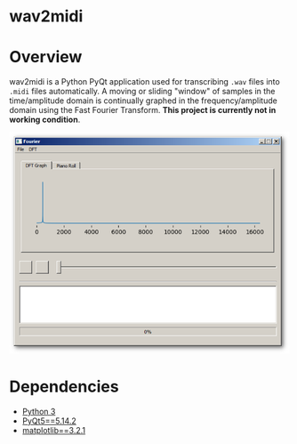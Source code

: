 # wav2midi

<h1>Overview</h1>
wav2midi is a Python PyQt application used for transcribing <code>.wav</code> files into <code>.midi</code> files automatically.
A moving or sliding "window" of samples in the time/amplitude domain is continually graphed in the frequency/amplitude domain using the Fast Fourier Transform.
<b>This project is currently not in working condition</b>.

<p align="center">
<img src="https://github.com/PaulBenMarsh/wav2midi/blob/master/screenshots/screenshot.png?raw=true">
</p>

<h1>Dependencies</h1>
<ul>
  <li><a href="https://www.python.org/downloads/" rel="nofollow">Python 3</a></li>
  <li><a href="https://pypi.org/project/PyQt5/" rel="nofollow">PyQt5==5.14.2</a></li>
  <li><a href="https://pypi.org/project/matplotlib/" rel="nofollow">matplotlib==3.2.1</a></li>
</ul>
